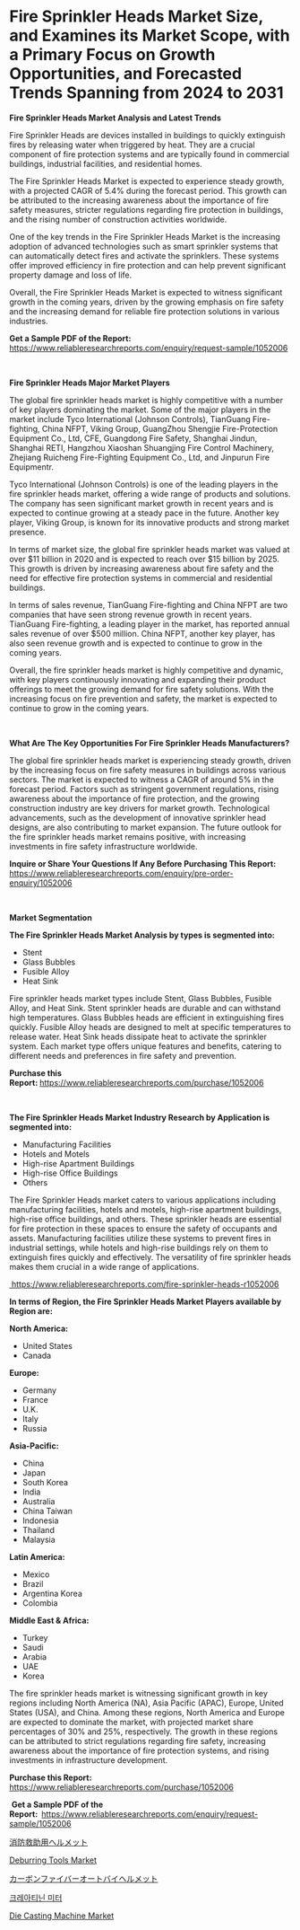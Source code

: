 <p><h1>Fire Sprinkler Heads Market Size, and Examines its Market Scope, with a Primary Focus on Growth Opportunities, and Forecasted Trends Spanning from 2024 to 2031</h1></p><p><strong>Fire Sprinkler Heads Market Analysis and Latest Trends</strong></p>
<p><p>Fire Sprinkler Heads are devices installed in buildings to quickly extinguish fires by releasing water when triggered by heat. They are a crucial component of fire protection systems and are typically found in commercial buildings, industrial facilities, and residential homes.</p><p>The Fire Sprinkler Heads Market is expected to experience steady growth, with a projected CAGR of 5.4% during the forecast period. This growth can be attributed to the increasing awareness about the importance of fire safety measures, stricter regulations regarding fire protection in buildings, and the rising number of construction activities worldwide.</p><p>One of the key trends in the Fire Sprinkler Heads Market is the increasing adoption of advanced technologies such as smart sprinkler systems that can automatically detect fires and activate the sprinklers. These systems offer improved efficiency in fire protection and can help prevent significant property damage and loss of life.</p><p>Overall, the Fire Sprinkler Heads Market is expected to witness significant growth in the coming years, driven by the growing emphasis on fire safety and the increasing demand for reliable fire protection solutions in various industries.</p></p>
<p><strong>Get a Sample PDF of the Report:&nbsp;</strong> <a href="https://www.reliableresearchreports.com/enquiry/request-sample/1052006">https://www.reliableresearchreports.com/enquiry/request-sample/1052006</a></p>
<p>&nbsp;</p>
<p><strong>Fire Sprinkler Heads Major Market Players</strong></p>
<p><p>The global fire sprinkler heads market is highly competitive with a number of key players dominating the market. Some of the major players in the market include Tyco International (Johnson Controls), TianGuang Fire-fighting, China NFPT, Viking Group, GuangZhou Shengjie Fire-Protection Equipment Co., Ltd, CFE, Guangdong Fire Safety, Shanghai Jindun, Shanghai RETI, Hangzhou Xiaoshan Shuangjing Fire Control Machinery, Zhejiang Ruicheng Fire-Fighting Equipment Co., Ltd, and Jinpurun Fire Equipmentr.</p><p>Tyco International (Johnson Controls) is one of the leading players in the fire sprinkler heads market, offering a wide range of products and solutions. The company has seen significant market growth in recent years and is expected to continue growing at a steady pace in the future. Another key player, Viking Group, is known for its innovative products and strong market presence. </p><p>In terms of market size, the global fire sprinkler heads market was valued at over $11 billion in 2020 and is expected to reach over $15 billion by 2025. This growth is driven by increasing awareness about fire safety and the need for effective fire protection systems in commercial and residential buildings.</p><p>In terms of sales revenue, TianGuang Fire-fighting and China NFPT are two companies that have seen strong revenue growth in recent years. TianGuang Fire-fighting, a leading player in the market, has reported annual sales revenue of over $500 million. China NFPT, another key player, has also seen revenue growth and is expected to continue to grow in the coming years. </p><p>Overall, the fire sprinkler heads market is highly competitive and dynamic, with key players continuously innovating and expanding their product offerings to meet the growing demand for fire safety solutions. With the increasing focus on fire prevention and safety, the market is expected to continue to grow in the coming years.</p></p>
<p>&nbsp;</p>
<p><strong>What Are The Key Opportunities For Fire Sprinkler Heads Manufacturers?</strong></p>
<p><p>The global fire sprinkler heads market is experiencing steady growth, driven by the increasing focus on fire safety measures in buildings across various sectors. The market is expected to witness a CAGR of around 5% in the forecast period. Factors such as stringent government regulations, rising awareness about the importance of fire protection, and the growing construction industry are key drivers for market growth. Technological advancements, such as the development of innovative sprinkler head designs, are also contributing to market expansion. The future outlook for the fire sprinkler heads market remains positive, with increasing investments in fire safety infrastructure worldwide.</p></p>
<p><strong>Inquire or Share Your Questions If Any Before Purchasing This Report:</strong> <a href="https://www.reliableresearchreports.com/enquiry/pre-order-enquiry/1052006">https://www.reliableresearchreports.com/enquiry/pre-order-enquiry/1052006</a></p>
<p>&nbsp;</p>
<p><strong>Market Segmentation</strong></p>
<p><strong>The Fire Sprinkler Heads Market Analysis by types is segmented into:</strong></p>
<p><ul><li>Stent</li><li>Glass Bubbles</li><li>Fusible Alloy</li><li>Heat Sink</li></ul></p>
<p><p>Fire sprinkler heads market types include Stent, Glass Bubbles, Fusible Alloy, and Heat Sink. Stent sprinkler heads are durable and can withstand high temperatures. Glass Bubbles heads are efficient in extinguishing fires quickly. Fusible Alloy heads are designed to melt at specific temperatures to release water. Heat Sink heads dissipate heat to activate the sprinkler system. Each market type offers unique features and benefits, catering to different needs and preferences in fire safety and prevention.</p></p>
<p><strong>Purchase this Report:&nbsp;</strong><a href="https://www.reliableresearchreports.com/purchase/1052006">https://www.reliableresearchreports.com/purchase/1052006</a></p>
<p>&nbsp;</p>
<p><strong>The Fire Sprinkler Heads Market Industry Research by Application is segmented into:</strong></p>
<p><ul><li>Manufacturing Facilities</li><li>Hotels and Motels</li><li>High-rise Apartment Buildings</li><li>High-rise Office Buildings</li><li>Others</li></ul></p>
<p><p>The Fire Sprinkler Heads market caters to various applications including manufacturing facilities, hotels and motels, high-rise apartment buildings, high-rise office buildings, and others. These sprinkler heads are essential for fire protection in these spaces to ensure the safety of occupants and assets. Manufacturing facilities utilize these systems to prevent fires in industrial settings, while hotels and high-rise buildings rely on them to extinguish fires quickly and effectively. The versatility of fire sprinkler heads makes them crucial in a wide range of applications.</p></p>
<p><a href="https://www.reliableresearchreports.com/fire-sprinkler-heads-r1052006">&nbsp;https://www.reliableresearchreports.com/fire-sprinkler-heads-r1052006</a></p>
<p><strong>In terms of Region, the Fire Sprinkler Heads Market Players available by Region are:</strong></p>
<p>
    <p> <strong> North America: </strong>
        <ul>
            <li>United States</li>
            <li>Canada</li>
        </ul>
        </p> 
    <p> <strong> Europe: </strong>
        <ul>
            <li>Germany</li>
            <li>France</li>
            <li>U.K.</li>
            <li>Italy</li>
            <li>Russia</li>
        </ul>
        </p> 
    <p> <strong> Asia-Pacific: </strong>
        <ul>
            <li>China</li>
            <li>Japan</li>
            <li>South Korea</li>
            <li>India</li>
            <li>Australia</li>
            <li>China Taiwan</li>
            <li>Indonesia</li>
            <li>Thailand</li>
            <li>Malaysia</li>
        </ul>
        </p> 
    <p> <strong> Latin America: </strong>
        <ul>
            <li>Mexico</li>
            <li>Brazil</li>
            <li>Argentina Korea</li>
            <li>Colombia</li>
        </ul>
        </p> 
    <p> <strong> Middle East & Africa: </strong>
        <ul>
            <li>Turkey</li>
            <li>Saudi</li>
            <li>Arabia</li>
            <li>UAE</li>
            <li>Korea</li>
        </ul>
    </p>
    </p>
<p><p>The fire sprinkler heads market is witnessing significant growth in key regions including North America (NA), Asia Pacific (APAC), Europe, United States (USA), and China. Among these regions, North America and Europe are expected to dominate the market, with projected market share percentages of 30% and 25%, respectively. The growth in these regions can be attributed to strict regulations regarding fire safety, increasing awareness about the importance of fire protection systems, and rising investments in infrastructure development.</p></p>
<p><strong>Purchase this Report: </strong><a href="https://www.reliableresearchreports.com/purchase/1052006">https://www.reliableresearchreports.com/purchase/1052006</a></p>
<p>&nbsp;<strong>Get a Sample PDF of the Report:&nbsp;&nbsp;</strong><a href="https://www.reliableresearchreports.com/enquiry/request-sample/1052006">https://www.reliableresearchreports.com/enquiry/request-sample/1052006</a></p>
<p><strong></strong></p>
<p><p><a href="https://github.com/vhemk0794148/Market-Research-Report-List-1/blob/main/251980730305.md">消防救助用ヘルメット</a></p><p><a href="https://github.com/nicoletavirag/Market-Research-Report-List-3/blob/main/deburring-tools-market.md">Deburring Tools Market</a></p><p><a href="https://github.com/nemesis2824/Market-Research-Report-List-1/blob/main/891982130304.md">カーボンファイバーオートバイヘルメット</a></p><p><a href="https://github.com/Madalyell456456/Market-Research-Report-List-1/blob/main/792756827892.md">크레아티닌 미터</a></p><p><a href="https://github.com/redneck06/Market-Research-Report-List-3/blob/main/die-casting-machine-market.md">Die Casting Machine Market</a></p></p>